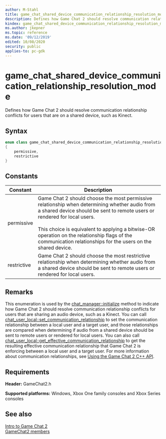 ```yaml
---
author: M-Stahl
title: game_chat_shared_device_communication_relationship_resolution_mode
description: Defines how Game Chat 2 should resolve communication relationship conflicts for users that are on a shared device, such as Kinect.
kindex: game_chat_shared_device_communication_relationship_resolution_mode
ms.author: jkepner
ms.topic: reference
ms.date: '09/12/2019'
edited: 10/08/2020
security: public
applies-to: pc-gdk
---
```


# game_chat_shared_device_communication_relationship_resolution_mode
  
Defines how Game Chat 2 should resolve communication relationship conflicts for users that are on a shared device, such as Kinect.  
  
<a id="syntaxSection"></a>
  
## Syntax
  
```cpp
enum class game_chat_shared_device_communication_relationship_resolution_mode  
{  
    permissive,  
    restrictive  
}  
```  
  
<a id="constantsSection"></a>
  
## Constants
  
| Constant | Description |  
| --- | --- |  
| permissive | Game Chat 2 should choose the most permissive relationship when determining whether audio from a shared device should be sent to remote users or rendered for local users.<br/><br/>This choice is equivalent to applying a bitwise-OR operation on the relationship flags of the communication relationships for the users on the shared device. |  
| restrictive | Game Chat 2 should choose the most restrictive relationship when determining whether audio from a shared device should be sent to remote users or rendered for local users. |  
  
<a id="remarksSection"></a>
  
## Remarks  
  
This enumeration is used by the [chat_manager::initialize](../classes/chat_manager/methods/chat_manager_initialize.md) method to indicate how Game Chat 2 should resolve communication relationship conflicts for users that are sharing an audio device, such as a Kinect. You can call [chat_user_local::set_communication_relationship](../classes/chat_user/chat_user_local/methods/chat_user_local_set_communication_relationship.md) to set the communication relationship between a local user and a target user, and those relationships are compared when determining if audio from a shared device should be sent to remote users or rendered for local users. You can also call [chat_user_local::get_effective_communication_relationship](../classes/chat_user/chat_user_local/methods/chat_user_local_get_effective_communication_relationship.md) to get the resulting effective communication relationship that Game Chat 2 is enforcing between a local user and a target user. For more information about communication relationships, see [Using the Game Chat 2 C++ API](../../../../chat/overviews/game-chat2/using-game-chat-2.md).  
  
<a id="requirementsSection"></a>
  
## Requirements
  
**Header:** GameChat2.h  
  
**Supported platforms:** Windows, Xbox One family consoles and Xbox Series consoles  
  
<a id="seealsoSection"></a>
  
## See also
  
[Intro to Game Chat 2](../../../../chat/overviews/game-chat2/game-chat-2-intro.md)  
[GameChat2 members](../gamechat2_members.md)  
  